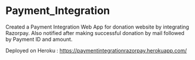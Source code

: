 # Payment_Integration
Created a Payment Integration Web App for donation website by integrating Razorpay. 
Also notified after making successful donation by mail followed by Payment ID and amount.

Deployed on Heroku : https://paymentintegrationrazorpay.herokuapp.com/
